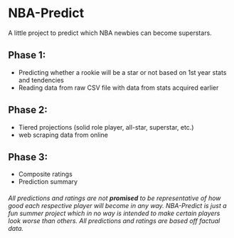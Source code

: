 # NBA-Predict
A little project to predict which NBA newbies can become superstars.

## Phase 1:
- Predicting whether a rookie will be a star or not based on 1st year stats and tendencies
- Reading data from raw CSV file with data from stats acquired earlier

## Phase 2:
- Tiered projections (solid role player, all-star, superstar, etc.)
- web scraping data from online

## Phase 3:
- Composite ratings
- Prediction summary

###### All predictions and ratings are not **promised** to be representative of how good each respective player will become in any way. NBA-Predict is just a fun summer project which in no way is intended to make certain players look worse than others. All predictions and ratings are based off factual data.

